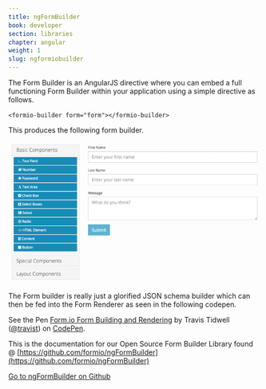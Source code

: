 ```yaml
---
title: ngFormBuilder
book: developer
section: libraries
chapter: angular
weight: 1
slug: ngformiobuilder
---
```

The Form Builder is an AngularJS directive where you can embed a full functioning Form Builder within your application using a simple directive as follows.

```
<formio-builder form="form"></formio-builder>
```

This produces the following form builder.

![](/assets/img/userguide/formbuilder.png)

The Form builder is really just a glorified JSON schema builder which can then be fed into the Form Renderer as seen in the following codepen.

<p data-height="600" data-theme-id="0" data-slug-hash="xVyMjo" data-default-tab="result" data-user="travist" data-embed-version="2" data-pen-title="Form.io Form Building and Rendering" class="codepen">See the Pen <a href="http://codepen.io/travist/pen/xVyMjo/">Form.io Form Building and Rendering</a> by Travis Tidwell (<a href="http://codepen.io/travist">@travist</a>) on <a href="http://codepen.io">CodePen</a>.</p>
<script async src="https://production-assets.codepen.io/assets/embed/ei.js"></script>

This is the documentation for our Open Source Form Builder Library found @ [https://github.com/formio/ngFormBuilder](https://github.com/formio/ngFormBuilder)

<a class="btn btn-primary" href="https://github.com/formio/ngFormBuilder">Go to ngFormBuilder on Github</a>